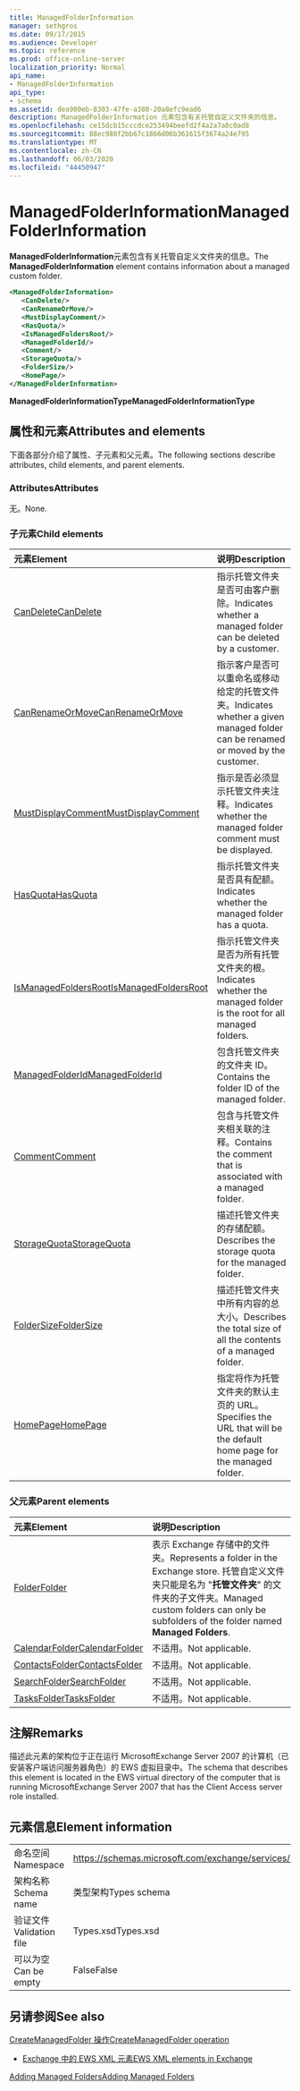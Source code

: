 ```yaml
---
title: ManagedFolderInformation
manager: sethgros
ms.date: 09/17/2015
ms.audience: Developer
ms.topic: reference
ms.prod: office-online-server
localization_priority: Normal
api_name:
- ManagedFolderInformation
api_type:
- schema
ms.assetid: dea980eb-8303-47fe-a380-20a8efc9ead6
description: ManagedFolderInformation 元素包含有关托管自定义文件夹的信息。
ms.openlocfilehash: ce15dcb15cccdce253494beefd2f4a2a7a0c0ad8
ms.sourcegitcommit: 88ec988f2bb67c1866d06b361615f3674a24e795
ms.translationtype: MT
ms.contentlocale: zh-CN
ms.lasthandoff: 06/03/2020
ms.locfileid: "44450947"
---
```

# <a name="managedfolderinformation"></a><span data-ttu-id="3a5fe-103">ManagedFolderInformation</span><span class="sxs-lookup"><span data-stu-id="3a5fe-103">ManagedFolderInformation</span></span>

<span data-ttu-id="3a5fe-104">**ManagedFolderInformation**元素包含有关托管自定义文件夹的信息。</span><span class="sxs-lookup"><span data-stu-id="3a5fe-104">The **ManagedFolderInformation** element contains information about a managed custom folder.</span></span> 
  
```xml
<ManagedFolderInformation>
   <CanDelete/>
   <CanRenameOrMove/>
   <MustDisplayComment/>
   <HasQuota/>
   <IsManagedFoldersRoot/>
   <ManagedFolderId/>
   <Comment/>
   <StorageQuota/>
   <FolderSize/>
   <HomePage/>
</ManagedFolderInformation>
```

 <span data-ttu-id="3a5fe-105">**ManagedFolderInformationType**</span><span class="sxs-lookup"><span data-stu-id="3a5fe-105">**ManagedFolderInformationType**</span></span>
## <a name="attributes-and-elements"></a><span data-ttu-id="3a5fe-106">属性和元素</span><span class="sxs-lookup"><span data-stu-id="3a5fe-106">Attributes and elements</span></span>

<span data-ttu-id="3a5fe-107">下面各部分介绍了属性、子元素和父元素。</span><span class="sxs-lookup"><span data-stu-id="3a5fe-107">The following sections describe attributes, child elements, and parent elements.</span></span>
  
### <a name="attributes"></a><span data-ttu-id="3a5fe-108">Attributes</span><span class="sxs-lookup"><span data-stu-id="3a5fe-108">Attributes</span></span>

<span data-ttu-id="3a5fe-109">无。</span><span class="sxs-lookup"><span data-stu-id="3a5fe-109">None.</span></span>
  
### <a name="child-elements"></a><span data-ttu-id="3a5fe-110">子元素</span><span class="sxs-lookup"><span data-stu-id="3a5fe-110">Child elements</span></span>

|<span data-ttu-id="3a5fe-111">**元素**</span><span class="sxs-lookup"><span data-stu-id="3a5fe-111">**Element**</span></span>|<span data-ttu-id="3a5fe-112">**说明**</span><span class="sxs-lookup"><span data-stu-id="3a5fe-112">**Description**</span></span>|
|:-----|:-----|
|[<span data-ttu-id="3a5fe-113">CanDelete</span><span class="sxs-lookup"><span data-stu-id="3a5fe-113">CanDelete</span></span>](candelete.md) <br/> |<span data-ttu-id="3a5fe-114">指示托管文件夹是否可由客户删除。</span><span class="sxs-lookup"><span data-stu-id="3a5fe-114">Indicates whether a managed folder can be deleted by a customer.</span></span>  <br/> |
|[<span data-ttu-id="3a5fe-115">CanRenameOrMove</span><span class="sxs-lookup"><span data-stu-id="3a5fe-115">CanRenameOrMove</span></span>](canrenameormove.md) <br/> |<span data-ttu-id="3a5fe-116">指示客户是否可以重命名或移动给定的托管文件夹。</span><span class="sxs-lookup"><span data-stu-id="3a5fe-116">Indicates whether a given managed folder can be renamed or moved by the customer.</span></span>  <br/> |
|[<span data-ttu-id="3a5fe-117">MustDisplayComment</span><span class="sxs-lookup"><span data-stu-id="3a5fe-117">MustDisplayComment</span></span>](mustdisplaycomment.md) <br/> |<span data-ttu-id="3a5fe-118">指示是否必须显示托管文件夹注释。</span><span class="sxs-lookup"><span data-stu-id="3a5fe-118">Indicates whether the managed folder comment must be displayed.</span></span>  <br/> |
|[<span data-ttu-id="3a5fe-119">HasQuota</span><span class="sxs-lookup"><span data-stu-id="3a5fe-119">HasQuota</span></span>](hasquota.md) <br/> |<span data-ttu-id="3a5fe-120">指示托管文件夹是否具有配额。</span><span class="sxs-lookup"><span data-stu-id="3a5fe-120">Indicates whether the managed folder has a quota.</span></span>  <br/> |
|[<span data-ttu-id="3a5fe-121">IsManagedFoldersRoot</span><span class="sxs-lookup"><span data-stu-id="3a5fe-121">IsManagedFoldersRoot</span></span>](ismanagedfoldersroot.md) <br/> |<span data-ttu-id="3a5fe-122">指示托管文件夹是否为所有托管文件夹的根。</span><span class="sxs-lookup"><span data-stu-id="3a5fe-122">Indicates whether the managed folder is the root for all managed folders.</span></span>  <br/> |
|[<span data-ttu-id="3a5fe-123">ManagedFolderId</span><span class="sxs-lookup"><span data-stu-id="3a5fe-123">ManagedFolderId</span></span>](managedfolderid.md) <br/> |<span data-ttu-id="3a5fe-124">包含托管文件夹的文件夹 ID。</span><span class="sxs-lookup"><span data-stu-id="3a5fe-124">Contains the folder ID of the managed folder.</span></span>  <br/> |
|[<span data-ttu-id="3a5fe-125">Comment</span><span class="sxs-lookup"><span data-stu-id="3a5fe-125">Comment</span></span>](comment.md) <br/> |<span data-ttu-id="3a5fe-126">包含与托管文件夹相关联的注释。</span><span class="sxs-lookup"><span data-stu-id="3a5fe-126">Contains the comment that is associated with a managed folder.</span></span>  <br/> |
|[<span data-ttu-id="3a5fe-127">StorageQuota</span><span class="sxs-lookup"><span data-stu-id="3a5fe-127">StorageQuota</span></span>](storagequota.md) <br/> |<span data-ttu-id="3a5fe-128">描述托管文件夹的存储配额。</span><span class="sxs-lookup"><span data-stu-id="3a5fe-128">Describes the storage quota for the managed folder.</span></span>  <br/> |
|[<span data-ttu-id="3a5fe-129">FolderSize</span><span class="sxs-lookup"><span data-stu-id="3a5fe-129">FolderSize</span></span>](foldersize.md) <br/> |<span data-ttu-id="3a5fe-130">描述托管文件夹中所有内容的总大小。</span><span class="sxs-lookup"><span data-stu-id="3a5fe-130">Describes the total size of all the contents of a managed folder.</span></span>  <br/> |
|[<span data-ttu-id="3a5fe-131">HomePage</span><span class="sxs-lookup"><span data-stu-id="3a5fe-131">HomePage</span></span>](homepage.md) <br/> |<span data-ttu-id="3a5fe-132">指定将作为托管文件夹的默认主页的 URL。</span><span class="sxs-lookup"><span data-stu-id="3a5fe-132">Specifies the URL that will be the default home page for the managed folder.</span></span>  <br/> |
   
### <a name="parent-elements"></a><span data-ttu-id="3a5fe-133">父元素</span><span class="sxs-lookup"><span data-stu-id="3a5fe-133">Parent elements</span></span>

|<span data-ttu-id="3a5fe-134">**元素**</span><span class="sxs-lookup"><span data-stu-id="3a5fe-134">**Element**</span></span>|<span data-ttu-id="3a5fe-135">**说明**</span><span class="sxs-lookup"><span data-stu-id="3a5fe-135">**Description**</span></span>|
|:-----|:-----|
|[<span data-ttu-id="3a5fe-136">Folder</span><span class="sxs-lookup"><span data-stu-id="3a5fe-136">Folder</span></span>](folder.md) <br/> |<span data-ttu-id="3a5fe-137">表示 Exchange 存储中的文件夹。</span><span class="sxs-lookup"><span data-stu-id="3a5fe-137">Represents a folder in the Exchange store.</span></span> <span data-ttu-id="3a5fe-138">托管自定义文件夹只能是名为 "**托管文件夹**" 的文件夹的子文件夹。</span><span class="sxs-lookup"><span data-stu-id="3a5fe-138">Managed custom folders can only be subfolders of the folder named **Managed Folders**.</span></span>  <br/> |
|[<span data-ttu-id="3a5fe-139">CalendarFolder</span><span class="sxs-lookup"><span data-stu-id="3a5fe-139">CalendarFolder</span></span>](calendarfolder.md) <br/> |<span data-ttu-id="3a5fe-140">不适用。</span><span class="sxs-lookup"><span data-stu-id="3a5fe-140">Not applicable.</span></span>  <br/> |
|[<span data-ttu-id="3a5fe-141">ContactsFolder</span><span class="sxs-lookup"><span data-stu-id="3a5fe-141">ContactsFolder</span></span>](contactsfolder.md) <br/> |<span data-ttu-id="3a5fe-142">不适用。</span><span class="sxs-lookup"><span data-stu-id="3a5fe-142">Not applicable.</span></span>  <br/> |
|[<span data-ttu-id="3a5fe-143">SearchFolder</span><span class="sxs-lookup"><span data-stu-id="3a5fe-143">SearchFolder</span></span>](searchfolder.md) <br/> |<span data-ttu-id="3a5fe-144">不适用。</span><span class="sxs-lookup"><span data-stu-id="3a5fe-144">Not applicable.</span></span>  <br/> |
|[<span data-ttu-id="3a5fe-145">TasksFolder</span><span class="sxs-lookup"><span data-stu-id="3a5fe-145">TasksFolder</span></span>](tasksfolder.md) <br/> |<span data-ttu-id="3a5fe-146">不适用。</span><span class="sxs-lookup"><span data-stu-id="3a5fe-146">Not applicable.</span></span>  <br/> |
   
## <a name="remarks"></a><span data-ttu-id="3a5fe-147">注解</span><span class="sxs-lookup"><span data-stu-id="3a5fe-147">Remarks</span></span>

<span data-ttu-id="3a5fe-148">描述此元素的架构位于正在运行 MicrosoftExchange Server 2007 的计算机（已安装客户端访问服务器角色）的 EWS 虚拟目录中。</span><span class="sxs-lookup"><span data-stu-id="3a5fe-148">The schema that describes this element is located in the EWS virtual directory of the computer that is running MicrosoftExchange Server 2007 that has the Client Access server role installed.</span></span>
  
## <a name="element-information"></a><span data-ttu-id="3a5fe-149">元素信息</span><span class="sxs-lookup"><span data-stu-id="3a5fe-149">Element information</span></span>

|||
|:-----|:-----|
|<span data-ttu-id="3a5fe-150">命名空间</span><span class="sxs-lookup"><span data-stu-id="3a5fe-150">Namespace</span></span>  <br/> |https://schemas.microsoft.com/exchange/services/2006/types  <br/> |
|<span data-ttu-id="3a5fe-151">架构名称</span><span class="sxs-lookup"><span data-stu-id="3a5fe-151">Schema name</span></span>  <br/> |<span data-ttu-id="3a5fe-152">类型架构</span><span class="sxs-lookup"><span data-stu-id="3a5fe-152">Types schema</span></span>  <br/> |
|<span data-ttu-id="3a5fe-153">验证文件</span><span class="sxs-lookup"><span data-stu-id="3a5fe-153">Validation file</span></span>  <br/> |<span data-ttu-id="3a5fe-154">Types.xsd</span><span class="sxs-lookup"><span data-stu-id="3a5fe-154">Types.xsd</span></span>  <br/> |
|<span data-ttu-id="3a5fe-155">可以为空</span><span class="sxs-lookup"><span data-stu-id="3a5fe-155">Can be empty</span></span>  <br/> |<span data-ttu-id="3a5fe-156">False</span><span class="sxs-lookup"><span data-stu-id="3a5fe-156">False</span></span>  <br/> |
   
## <a name="see-also"></a><span data-ttu-id="3a5fe-157">另请参阅</span><span class="sxs-lookup"><span data-stu-id="3a5fe-157">See also</span></span>



[<span data-ttu-id="3a5fe-158">CreateManagedFolder 操作</span><span class="sxs-lookup"><span data-stu-id="3a5fe-158">CreateManagedFolder operation</span></span>](createmanagedfolder-operation.md)


- [<span data-ttu-id="3a5fe-159">Exchange 中的 EWS XML 元素</span><span class="sxs-lookup"><span data-stu-id="3a5fe-159">EWS XML elements in Exchange</span></span>](ews-xml-elements-in-exchange.md)


[<span data-ttu-id="3a5fe-160">Adding Managed Folders</span><span class="sxs-lookup"><span data-stu-id="3a5fe-160">Adding Managed Folders</span></span>](https://msdn.microsoft.com/library/846658c6-7043-40fb-8439-19f97c2a967f%28Office.15%29.aspx)

